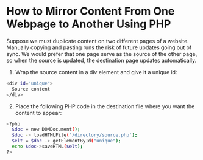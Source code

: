 # How to Mirror Content From One Webpage to Another Using PHP

Suppose we must duplicate content on two different pages of a website. Manually copying and pasting runs the risk of future updates going out of sync. We would prefer that one page serve as the source of the other page, so when the source is updated, the destination page updates automatically.

1. Wrap the source content in a div element and give it a unique id:
```sh
<div id="unique">
  Source content
</div>
```
2. Place the following PHP code in the destination file where you want the content to appear:
```sh
<?php
  $doc = new DOMDocument();
  $doc -> loadHTMLFile('/directory/source.php');
  $elt = $doc -> getElementById("unique");
  echo $doc->saveHTML($elt);
?>
```